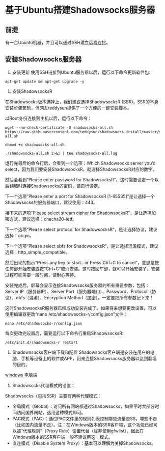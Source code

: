 # 基于Ubuntu搭建Shadowsocks服务器

## 前提
有一台Ubuntu机器，并且可以通过SSH建立远程连接。

## 安装Shadowsocks服务器

1. 安装更新
使用SSH链接到Ubuntu服务器以后，运行以下命令更新软件包:
```
apt-get update && apt-get upgrade -y
```

1. 安装ShadowsocksR

在Shadowsocks版本选择上，我们建议选择ShadowsocksR (SSR)，SSR的本身安装步骤繁琐，但网友teddysun提供了一个方便的一键安装脚本。

以Root身份连接到主机以后，运行以下命令：
```
wget --no-check-certificate -O shadowsocks-all.sh https://raw.githubusercontent.com/teddysun/shadowsocks_install/master/shadowsocks-all.sh
```

```
chmod +x shadowsocks-all.sh
```

```
./shadowsocks-all.sh 2>&1 | tee shadowsocks-all.log
```

运行完最后的命令行后，会看到一个选项：Which Shadowsocks server you’d select，因为我们要安装ShadowsocksR，就选择ShadowsocksR对应的数字。  

然后会看到“Please enter password for ShadowsocksR”，这时需要设定一个以后翻墙时连接Shadowsocks的密码，请自行设定。   

下一个选项”Please enter a port for ShadowsocksR [1-65535]”是让选择一个Shadowsocks的服务器端口，建议使用：443。   

接下来的选项“Please select stream cipher for ShadowsocksR”，是让选择加密方式，建议选择：chacha20-ietf。   

下一个选项“Please select protocol for ShadowsocksR”，是让选择协议，建议选择：origin。   

下一个选项“Please select obfs for ShadowsocksR”，是让选择混淆模式，建议选择：http_simple_compatible。  

然后出现的指示“Press any key to start…or Press Ctrl+C to cancel”，意思是按任何键开始安装或按“Ctrl+C”取消安装。这时按回车键，就可以开始安装了。安装过程可能需要一段时间，请耐心等待。   

安装完成后，屏幕会显示连接Shadowsocks服务器的所有重要参数，包括：Server IP（服务器IP）、Server Port（服务器端口）、Password、Protocol（协议）、obfs（混淆）、Encryption Method（加密）。一定要把所有参数记下来！

这时ShadowsocksR服务器已经成功安装完成了。如果将来想要更改设置，可以使用编辑器更改“nano /etc/shadowsocks-r/config.json”文件：

```
nano /etc/shadowsocks-r/config.json
```

每次更改完设置后，需要运行以下命令行重启ShadowsocksR:
```
/etc/init.d/shadowsocks-r restart
```

1. Shadownsocks客户端下载和配置
Shadowsocks客户端是安装在用户的电脑、手机等设备上的软件或APP，用来连接Shadowsocks服务器以达到翻墙的目的。

[windows 电脑端](files/ShadowsocksR-win-4.9.0.zip)

1. Shadowsocks代理模式的设置：

Shadowsocks（包括SSR）主要有两种代理模式： 

 - 全局模式（Global）：访问所有网站都通过Shadowsocks，如果平时大部分时间访问国外网站，选用这种模式即可。
 - PAC模式（PAC）：通过PAC文件里的规则列表控制哪些流量走SS，哪些不走（比如国内流量不走）。注：在Windows版本的SSR客户端，这个功能已经可以被“代理规则”（Proxy Rule）设置代替（除非使用gfwlist），因此在Windows版本的SSR客户端一般不建议用这一模式。
 - 直连模式（Disable System Proxy）：基本可以理解为关掉Shadowsocks。

